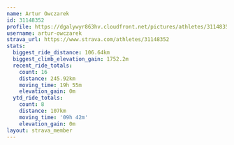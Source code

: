 ```yaml
---
name: Artur Owczarek
id: 31148352
profile: https://dgalywyr863hv.cloudfront.net/pictures/athletes/31148352/15906846/1/large.jpg
username: artur-owczarek
strava_url: https://www.strava.com/athletes/31148352
stats:
  biggest_ride_distance: 106.64km
  biggest_climb_elevation_gain: 1752.2m
  recent_ride_totals:
    count: 16
    distance: 245.92km
    moving_time: 19h 55m
    elevation_gain: 0m
  ytd_ride_totals:
    count: 8
    distance: 107km
    moving_time: '09h 42m'
    elevation_gain: 0m
layout: strava_member
--- 
```

